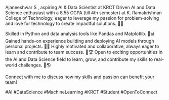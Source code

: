 Ajaneeshwar S , aspiring AI & Data Scientist at KRCT
Driven AI and Data Science enthusiast with a 8.55 CGPA (till 4th semester) at K. Ramakrishnan College of Technology, eager to leverage my passion for problem-solving and love for technology to create impactful solutions. 💪🧠

Skilled in Python and data analysis tools like Pandas and Matplotlib. 🐍📊
Gained hands-on experience building and deploying AI models through personal projects. 🤖🚀
Highly motivated and collaborative, always eager to learn and contribute to team success. 🤝🏆
Open to exciting opportunities in the AI and Data Science field to learn, grow, and contribute my skills to real-world challenges. 🚀🌎

Connect with me to discuss how my skills and passion can benefit your team!

#AI #DataScience #MachineLearning #KRCT #Student #OpenToConnect
